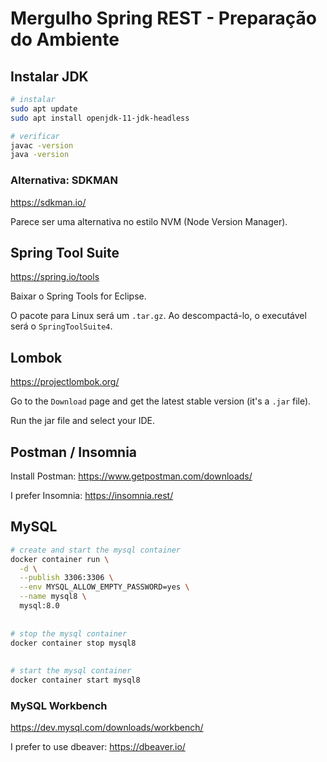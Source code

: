 # Mergulho Spring REST - Preparação do Ambiente

## Instalar JDK

```sh
# instalar
sudo apt update
sudo apt install openjdk-11-jdk-headless

# verificar
javac -version
java -version
```

### Alternativa: SDKMAN

https://sdkman.io/

Parece ser uma alternativa no estilo NVM (Node Version Manager).


## Spring Tool Suite

https://spring.io/tools

Baixar o Spring Tools for Eclipse.

O pacote para Linux será um `.tar.gz`. Ao descompactá-lo, o executável será o `SpringToolSuite4`.


## Lombok

https://projectlombok.org/

Go to the `Download` page and get the latest stable version (it's a `.jar` file).

Run the jar file and select your IDE.


## Postman / Insomnia

Install Postman: https://www.getpostman.com/downloads/

I prefer Insomnia: https://insomnia.rest/


## MySQL

```sh
# create and start the mysql container
docker container run \
  -d \
  --publish 3306:3306 \
  --env MYSQL_ALLOW_EMPTY_PASSWORD=yes \
  --name mysql8 \
  mysql:8.0
  
  
# stop the mysql container
docker container stop mysql8
 
 
# start the mysql container
docker container start mysql8
```


### MySQL Workbench

https://dev.mysql.com/downloads/workbench/

I prefer to use dbeaver: https://dbeaver.io/


